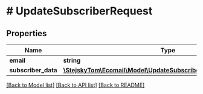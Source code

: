 # # UpdateSubscriberRequest

## Properties

Name | Type | Description | Notes
------------ | ------------- | ------------- | -------------
**email** | **string** |  | [optional]
**subscriber_data** | [**\StejskyTom\Ecomail\Model\UpdateSubscriberRequestSubscriberData**](UpdateSubscriberRequestSubscriberData.md) |  | [optional]

[[Back to Model list]](../../README.md#models) [[Back to API list]](../../README.md#endpoints) [[Back to README]](../../README.md)

